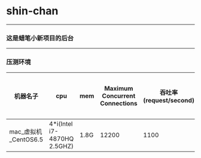 # shin-chan
---
### 这是蜡笔小新项目的后台
---
### 压测环境
机器名子 | cpu | mem | Maximum Concurrent Connections | 吞吐率(request/second) | 并发请求平均耗时(ms)| 
--- | --- |--- | --- | --- | ---
mac_虚拟机_CentOS6.5|4*i(Intel i7-4870HQ 2.5GHZ)|1.8G | 12200 | 1100 | 0.962
